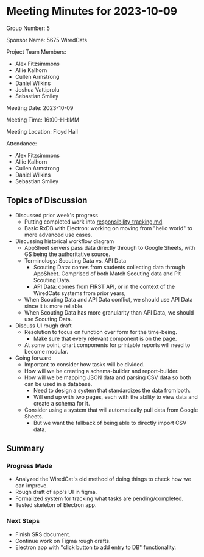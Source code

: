 # Meeting Minutes for 2023-10-09 <!-- ISO-8601 format -->

Group Number: 5

Sponsor Name: 5675 WiredCats 

Project Team Members:
- Alex Fitzsimmons
- Allie Kalhorn
- Cullen Armstrong
- Daniel Wilkins
- Joshua Vattiprolu
- Sebastian Smiley

Meeting Date: 2023-10-09 <!-- ISO-8601 format -->

Meeting Time: 16:00-HH:MM <!-- 24-hour time -->

Meeting Location: Floyd Hall <!-- MEETING_LOCATION_HERE -->

Attendance: <!-- Include team members and sponsors. -->
- Alex Fitzsimmons
- Allie Kalhorn
- Cullen Armstrong
- Daniel Wilkins
- Sebastian Smiley

## Topics of Discussion

- Discussed prior week's progress
  - Putting completed work into [responsibility_tracking.md](/artifacts/responsibility_tracking.md).
  - Basic RxDB with Electron: working on moving from "hello world" to more advanced use cases.
- Discussing historical workflow diagram
  - AppSheet servers pass data directly through to Google Sheets, with GS being the authoritative source.
  - Terminology: Scouting Data vs. API Data
    - Scouting Data: comes from students collecting data through AppSheet. Comprised of both Match Scouting data and Pit Scouting Data.
    - API Data: comes from FIRST API, or in the context of the WiredCats systems from prior years, 
  - When Scouting Data and API Data conflict, we should use API Data since it is more reliable.
  - When Scouting Data has more granularity than API Data, we should use Scouting Data.
- Discuss UI rough draft
  - Resolution to focus on function over form for the time-being.
    - Make sure that every relevant component is on the page.
  - At some point, chart components for printable reports will need to become modular.
- Going forward
  - Important to consider how tasks will be divided.
  - How will we be creating a schema-builder and report-builder.
  - How will we be mapping JSON data and parsing CSV data so both can be used in a database.
    - Need to design a system that standardizes the data from both.
    - Will end up with two pages, each with the ability to view data and create a schema for it.
  - Consider using a system that will automatically pull data from Google Sheets.
    - But we want the fallback of being able to directly import CSV data.
  


## Summary

### Progress Made <!-- What have we accomplished since last meeting? -->

- Analyzed the WiredCat's old method of doing things to check how we can improve.
- Rough draft of app's UI in figma.
- Formalized system for tracking what tasks are pending/completed.
- Tested skeleton of Electron app.

### Next Steps <!-- What do we want to accomplish before the next meeting? -->

- Finish SRS document.
- Continue work on Figma rough drafts.
- Electron app with "click button to add entry to DB" functionality.
